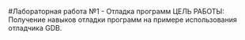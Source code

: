 #Лабораторная работа №1 - Отладка программ
ЦЕЛЬ РАБОТЫ: Получение навыков отладки программ на примере использования отладчика GDB.
